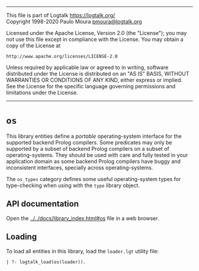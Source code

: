 ________________________________________________________________________

This file is part of Logtalk <https://logtalk.org/>  
Copyright 1998-2020 Paulo Moura <pmoura@logtalk.org>

Licensed under the Apache License, Version 2.0 (the "License");
you may not use this file except in compliance with the License.
You may obtain a copy of the License at

    http://www.apache.org/licenses/LICENSE-2.0

Unless required by applicable law or agreed to in writing, software
distributed under the License is distributed on an "AS IS" BASIS,
WITHOUT WARRANTIES OR CONDITIONS OF ANY KIND, either express or implied.
See the License for the specific language governing permissions and
limitations under the License.
________________________________________________________________________


`os`
====

This library entities define a *portable* operating-system interface for the
supported backend Prolog compilers. Some predicates may only be supported
by a subset of backend Prolog compilers on a subset of operating-systems.
They should be used with care and fully tested in your application domain
as some backend Prolog compilers have buggy and inconsistent interfaces,
specially across operating-systems.

The `os_types` category defines some useful operating-system types for
type-checking when using with the `type` library object.


API documentation
-----------------

Open the [../../docs/library_index.html#os](../../docs/library_index.html#os)
file in a web browser.


Loading
-------

To load all entities in this library, load the `loader.lgt` utility file:

	| ?- logtalk_load(os(loader)).
